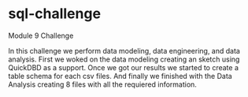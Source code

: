  # sql-challenge
Module 9 Challenge 


In this challenge we perform data modeling, data engineering, and data analysis. 
First we woked on the data modeling creating an sketch using QuickDBD as a support.
Once we got our results we started to create a table schema for each csv files.
And finally we finished with the Data Analysis creating 8 files with all the requiered information. 
